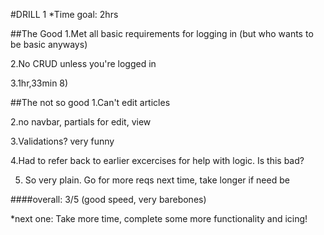 #DRILL 1
*Time goal: 2hrs

##The Good
1.Met all basic requirements for logging in
	(but who wants to be basic anyways)

2.No CRUD unless you're logged in

3.1hr,33min 8)

##The not so good
1.Can't edit articles

2.no navbar, partials for edit, view

3.Validations? very funny

4.Had to refer back to earlier excercises for help with logic. Is this bad?

5. So very plain. Go for more reqs next time, take longer if need be


####overall: 3/5 (good speed, very barebones)

*next one: Take more time, complete some more functionality and icing!
